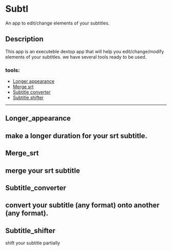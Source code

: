 # **Subtl**
An app to edit/change elements of your subtitles.

## Description
This app is an executeble dextop app that will help you edit/change/modify elements of your subtitles. 
we have several tools ready to be used.
### tools:
- [Longer appearance](#Longer_appearance)
- [Merge srt](#Merge_srt)
- [Subtitle converter](#Subtitle_converter)
- [Subtitle shifter](#Subtitle_shifter)
---
## Longer_appearance
make a longer duration for your srt subtitle.
---
## Merge_srt
merge your srt subtitle
---
## Subtitle_converter
convert your subtitle (any format) onto another (any format).
---
## Subtitle_shifter
shift your subtitle partially
